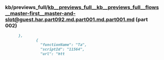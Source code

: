### kb/previews_full/kb__previews_full__kb__previews_full__flows__master-first__master-and-slot@guest.har.part092.md.part001.md.part001.md (part 002)

```md
      },
              {
                "functionName": "Ta",
                "scriptId": "11564",
                "url": "htt
```

```
